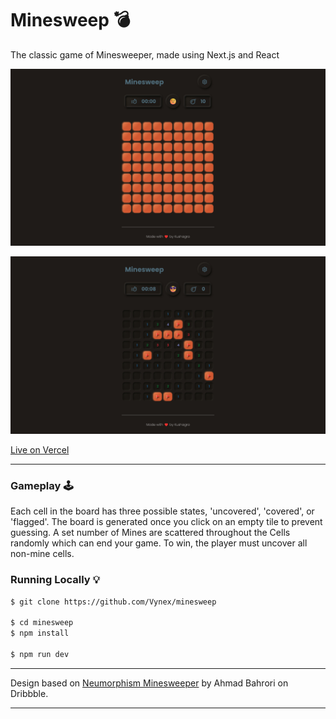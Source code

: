 # Minesweep 💣

The classic game of  Minesweeper, made using Next.js and React

![New Game](public/screenshots/New-Game.png)

![Solved Game](public/screenshots/Solved-Game.png)

[Live on Vercel](https://minesweep-delta.vercel.app/)

------------

### Gameplay 🕹️

Each cell in the board has three possible states, 'uncovered', 'covered', or 'flagged'. The board is generated once you click on an empty tile to prevent guessing. A set number of Mines are scattered throughout the Cells randomly which can end your game. To win, the player must uncover all non-mine cells.



### Running Locally 💡

```bash
$ git clone https://github.com/Vynex/minesweep

$ cd minesweep
$ npm install

$ npm run dev
```





------------

Design based on [Neumorphism Minesweeper](https://dribbble.com/shots/9779756-Neumorphism-Minesweeper) by Ahmad Bahrori on Dribbble.

------------